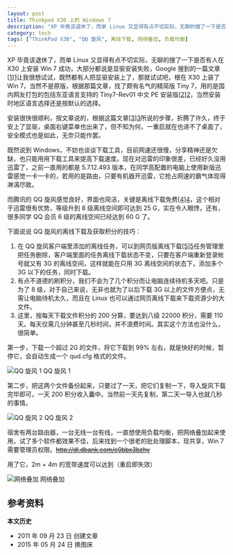 ```yaml
---
layout: post
title: Thinkpad X30 上的 Windows 7
description: "XP 毕竟该退休了，而单 Linux 又显得有点不切实际，无聊的搜了一下是否有人在 X30 上安装 Win 7 成功，大部分都说是显驱安装失败，Google 搜到的一篇文章（老筆電跑 Windows 7）让我很想试试，既然都有人把显驱安装上了，那就试试吧。"
category: tech
tags: ["ThinkPad X30", "QQ 旋风", 离线下载, 网络叠加, 负载均衡]
---
```


XP 毕竟该退休了，而单 Linux 又显得有点不切实际，无聊的搜了一下是否有人在 X30 上安装 Win 7 成功，大部分都说是显驱安装失败，Google 搜到的一篇文章[[1]][1]让我很想试试，既然都有人把显驱安装上了，那就试试吧，根在 X30 上装了 Win 7，当然不是原版，根据那篇文章，找了颇有名气的精简版 Tiny 7，用的是国内网友打包的包括东亚语言支持的 Tiny7-Rev01 中文 PE 安装版[[2]][2]，当然安装时地区语言选择还是按默认的选择。

安装很快很顺利，按文章说的，根据这篇文章[[3]][3]所说的步骤，折腾了许久，终于安上了显驱，桌面右键菜单也出来了，但不知为何，一重启就在也进不了桌面了，安全模式也是如此，无奈只能作罢。

既然说到 Windows，不妨也谈谈下载工具，目前网速还很慢，分享精神还是欠缺，也只能用用下载工具来提高下载速度。现在对迅雷的印象很差，已经好久没用迅雷了，之前一直用的都是 5.7.12.493 版本，在同学高配置的电脑上使用新版迅雷感觉一卡一卡的，若用的是路由，只要有机器开迅雷，它抢占网速的霸气体现得淋漓尽致。

而腾讯的 QQ 旋风感觉良好，界面也简洁，关键是离线下载免费[[4]][4]，这个相对于迅雷很有优势，等级升到 8 级离线空间即可达到 25 G，实在令人眼馋，还有，很多同学 QQ 会员 6 级的离线空间已经达到 60 G 了。

下面说说 QQ 旋风的离线下载及获取积分的技巧：

1. 在 QQ 旋风客户端里添加的离线任务，可以到网页版离线下载[[5]][5]任务管理里把任务删除，客户端里面的任务离线下载状态不变，只要在客户端重新登录帐号就又有 3G 的离线空间，这样就能在只用 3G 离线空间的状态下，添加多个 3G 以下的任务，同时下载。
2. 有点不道德的刷积分，我们不会为了几个积分而让电脑连续待机多天吧。只是为了 8 级，对于自己来说，无非也就为了以后下载 3G 以上的文件方便点，无需让电脑待机太久，而且在 Linux 也可以通过网页离线下载来下载资源少的大文件。
3. 这里，按每天下载文件积分的 200 分算，要达到八级 22000 积分，需要 110 天。每天仅需几分钟甚至几秒时间，并不浪费时间。其实这个方法也没什么，很简单。

第一步，下载一个超过 2G 的文件，将它下载到 99% 左右，就是快好的时候，暂停它，会自动生成一个 qud.cfg 格式的文件。

![QQ 旋风 1]({{site.IMG_PATH}}/win7-for-thinkpad-x30-01.png)
QQ 旋风 1

第二步，把这两个文件备份起来，只要过了一天，把它们复制一下，导入旋风下载完毕即可，一天 200 积分收入囊中。当然前一天先复制，第二天一导入也就几秒的事情。

![QQ 旋风 2]({{site.IMG_PATH}}/win7-for-thinkpad-x30-02.png)
QQ 旋风 2

宿舍有两台路由器，一台无线一台有线，一直想使用负载均衡，把网络叠加起来使用，试了多个软件都效果不佳，后来找到一个很老的批处理脚本，现共享，Win 7 需要管理员权限。~~http://dl.dbank.com/c0bbx3bzhv~~

用了它，2m + 4m 的宽带速度可以达到（重启即失效）

![网络叠加]({{site.IMG_PATH}}/win7-for-thinkpad-x30-03.png)
网络叠加

## 参考资料

[1]: http://f.pil.tw/thread-887189-1-1.html "老筆電跑 Windows 7 - IBM ThinkPad X30"
[2]: http://hi.baidu.com/txwdchina/blog/item/992c0def5df696deb21cb14e.html "Tiny7-Rev01 中文 PE 安装版"
[3]: http://www.tabletpcbuzz.com/showthread.php?36937-Window-7-video-driver-for-ST4110-20-21 "Window 7 video driver for ST4110/20/21"
[4]: http://act.vip.qq.com/xuanfeng/act.html "离线下载免费"
[5]: http://lixian.qq.com "网页版离线下载"

**本文历史**

* 2011 年 09 月 23 日 创建文章
* 2015 年 05 月 24 日 换图床

